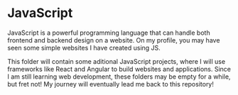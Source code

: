 # JavaScript

JavaScript is a powerful programming language that can handle both frontend and backend design on a website. On my profile, you may have seen some simple websites I have created using JS. <br>

This folder will contain some aditional JavaScript projects, where I will use frameworks like React and Angular to build websites and applications. Since I am still learning web development, these folders may be empty for a while, but fret not! My journey will eventually lead me back to this repository!